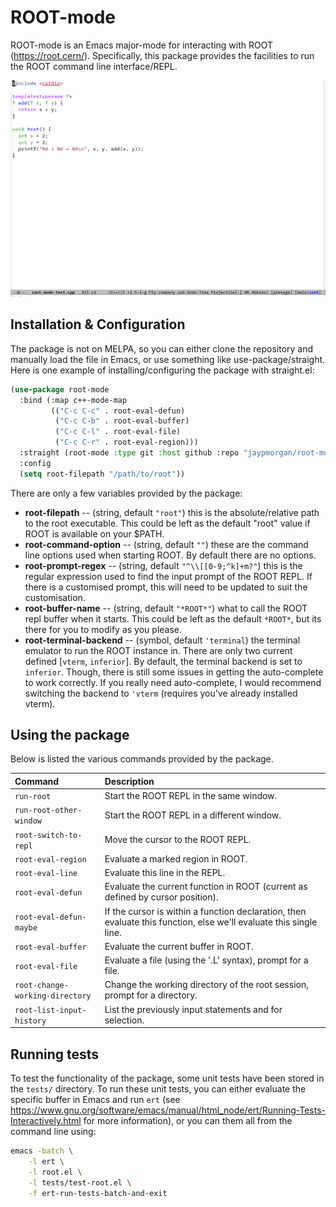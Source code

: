 # ROOT-mode

ROOT-mode is an Emacs major-mode for interacting with ROOT
(https://root.cern/). Specifically, this package provides the
facilities to run the ROOT command line interface/REPL.

![Example demonstration](./tests/brief-example.gif)

## Installation & Configuration

The package is not on MELPA, so you can either clone the repository
and manually load the file in Emacs, or use something like
use-package/straight. Here is one example of installing/configuring
the package with straight.el:

```lisp
(use-package root-mode
  :bind (:map c++-mode-map
	     (("C-c C-c" . root-eval-defun)
	      ("C-c C-b" . root-eval-buffer)
	      ("C-c C-l" . root-eval-file)
	      ("C-c C-r" . root-eval-region)))
  :straight (root-mode :type git :host github :repo "jaypmorgan/root-mode")
  :config
  (setq root-filepath "/path/to/root"))
```

There are only a few variables provided by the package:

- **root-filepath** -- (string, default `"root"`) this is the
  absolute/relative path to the root executable. This could be left as
  the default "root" value if ROOT is available on your $PATH.
- **root-command-option** -- (string, default `""`) these are the
  command line options used when starting ROOT. By default there are
  no options.
- **root-prompt-regex** -- (string, default `"^\\[[0-9;^k]+m?"`) this
  is the regular expression used to find the input prompt of the ROOT
  REPL. If there is a customised prompt, this will need to be updated
  to suit the customisation.
- **root-buffer-name** -- (string, default `"*ROOT*"`) what to call
  the ROOT repl buffer when it starts. This could be left as the
  default `*ROOT*`, but its there for you to modify as you please.
- **root-terminal-backend** -- (symbol, default `'terminal`) the
  terminal emulator to run the ROOT instance in. There are only two
  current defined [`vterm`, `inferior`]. By default, the terminal
  backend is set to `inferior`. Though, there is still some issues in
  getting the auto-complete to work correctly. If you really need
  auto-complete, I would recommend switching the backend to `'vterm`
  (requires you've already installed vterm).
  
## Using the package

Below is listed the various commands provided by the package.

| Command                         | Description                                                                                                        |
|:--------------------------------|:-------------------------------------------------------------------------------------------------------------------|
| `run-root`                      | Start the ROOT REPL in the same window.                                                                            |
| `run-root-other-window`         | Start the ROOT REPL in a different window.                                                                        |
| `root-switch-to-repl`           | Move the cursor to the ROOT REPL.                                                                                  |
| `root-eval-region`              | Evaluate a marked region in ROOT.                                                                                  |
| `root-eval-line`                | Evaluate this line in the REPL.                                                                                    |
| `root-eval-defun`               | Evaluate the current function in ROOT (current as defined by cursor position).                                     |
| `root-eval-defun-maybe`         | If the cursor is within a function declaration, then evaluate this function, else we'll evaluate this single line. |
| `root-eval-buffer`              | Evaluate the current buffer in ROOT.                                                                               |
| `root-eval-file`                | Evaluate a file (using the '.L' syntax), prompt for a file.                                                        |
| `root-change-working-directory` | Change the working directory of the root session, prompt for a directory.                                          |
| `root-list-input-history`       | List the previously input statements and for selection.                                                            |


## Running tests

To test the functionality of the package, some unit tests have been stored in the `tests/` directory. To run these unit tests, you can either evaluate the specific buffer in Emacs and run `ert` (see <https://www.gnu.org/software/emacs/manual/html_node/ert/Running-Tests-Interactively.html> for more information), or you can them all from the command line using:

```bash
emacs -batch \
	-l ert \
	-l root.el \
	-l tests/test-root.el \
	-f ert-run-tests-batch-and-exit
```
